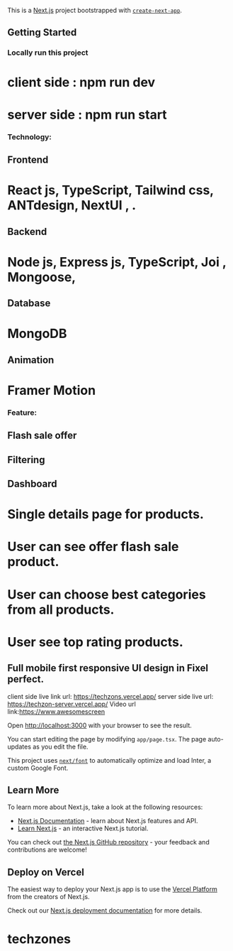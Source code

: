 This is a [Next.js](https://nextjs.org/) project bootstrapped with [`create-next-app`](https://github.com/vercel/next.js/tree/canary/packages/create-next-app).

## Getting Started


### Locally run this project
# client side : npm run dev
# server side : npm run start

### Technology:
 ## Frontend
  # React js, TypeScript, Tailwind css, ANTdesign, NextUI , .

## Backend
 # Node js, Express js, TypeScript, Joi , Mongoose,

## Database
 # MongoDB

## Animation
 # Framer Motion 

### Feature:
 ## Flash sale offer
 ## Filtering 
 ## Dashboard
 # Single details page for products.
 # User can see offer flash sale product.
 # User can choose best categories from all products.
 # User see top rating products.
## Full mobile first responsive UI design in Fixel perfect.


client side live link url: https://techzons.vercel.app/
server side live url: https://techzon-server.vercel.app/
Video url link:https://www.awesomescreen



Open [http://localhost:3000](http://localhost:3000) with your browser to see the result.

You can start editing the page by modifying `app/page.tsx`. The page auto-updates as you edit the file.

This project uses [`next/font`](https://nextjs.org/docs/basic-features/font-optimization) to automatically optimize and load Inter, a custom Google Font.

## Learn More

To learn more about Next.js, take a look at the following resources:

- [Next.js Documentation](https://nextjs.org/docs) - learn about Next.js features and API.
- [Learn Next.js](https://nextjs.org/learn) - an interactive Next.js tutorial.

You can check out [the Next.js GitHub repository](https://github.com/vercel/next.js/) - your feedback and contributions are welcome!

## Deploy on Vercel

The easiest way to deploy your Next.js app is to use the [Vercel Platform](https://vercel.com/new?utm_medium=default-template&filter=next.js&utm_source=create-next-app&utm_campaign=create-next-app-readme) from the creators of Next.js.

Check out our [Next.js deployment documentation](https://nextjs.org/docs/deployment) for more details.
# techzones
